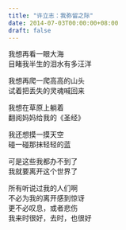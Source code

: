 ```yaml
---
title: "许立志：我弥留之际"
date: 2014-07-03T00:00:00+08:00
draft: false
---
```


我想再看一眼大海  
目睹我半生的泪水有多汪洋  

我想再爬一爬高高的山头  
试着把丢失的灵魂喊回来  

我想在草原上躺着  
翻阅妈妈给我的《圣经》  

我还想摸一摸天空  
碰一碰那抹轻轻的蓝  

可是这些我都办不到了  
我就要离开这个世界了  

所有听说过我的人们啊  
不必为我的离开感到惊讶  
更不必叹息，或者悲伤  
我来时很好，去时，也很好  